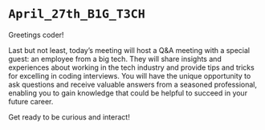 # `April_27th_B1G_T3CH`

Greetings coder!

Last but not least, today’s meeting will host a Q&A meeting with a special guest: an employee from a big tech. They will share insights and experiences about working in the tech industry and provide tips and tricks for excelling in coding interviews. You will have the unique opportunity to ask questions and receive valuable answers from a seasoned professional, enabling you to gain knowledge that could be helpful to succeed in your future career.

Get ready to be curious and interact!